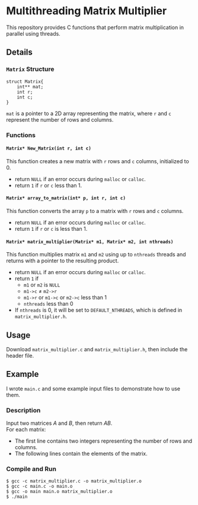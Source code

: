 # Multithreading Matrix Multiplier
This repository provides C functions that perform matrix multiplication in parallel using threads.
## Details

### ```Matrix``` Structure
```C=
struct Matrix{
    int** mat;
    int r;
    int c;
}
```
```mat``` is a pointer to a 2D array representing the matrix, where ```r``` and ```c``` represent the number of rows and columns.
### Functions
#### ```Matrix* New_Matrix(int r, int c)```
This function creates a new matrix with ```r``` rows and ```c``` columns, initialized to 0.
* return ```NULL``` if an error occurs during ```malloc``` or ```calloc```.
* return ```1``` if ```r``` or ```c``` less than 1.
#### ```Matrix* array_to_matrix(int* p, int r, int c)```
This function converts the array ```p``` to a matrix with ```r``` rows and ```c``` columns.
* return ```NULL``` if an error occurs during ```malloc``` or ```calloc```.
* return ```1``` if ```r``` or ```c``` is less than 1.
#### ```Matrix* matrix_multiplier(Matrix* m1, Matrix* m2, int nthreads)```
This function multiplies matrix ```m1``` and ```m2``` using up to ```nthreads``` threads and returns with a pointer to the resulting product.
* return ```NULL``` if an error occurs during ```malloc``` or ```calloc```.
* return ```1``` if
    * ```m1``` or ```m2``` is ```NULL```
    * ```m1->c``` $\ne$ ```m2->r```
    * ```m1->r``` or ```m1->c``` or ```m2->c``` less than 1
    * ```nthreads``` less than 0
* If ```nthreads``` is 0, it will be set to ```DEFAULT_NTHREADS```, which is defined in ```matrix_multiplier.h```.
## Usage
Download ```matrix_multiplier.c``` and  ```matrix_multiplier.h```, then include the header file.
## Example
I wrote ```main.c``` and some example input files to demonstrate how to use them.
### Description
Input two matrices $A$ and $B$, then return $AB$.  
For each matrix:
* The first line contains two integers representing the number of rows and columns. 
* The following lines contain the elements of the matrix.
### Compile and Run
```
$ gcc -c matrix_multiplier.c -o matrix_multiplier.o
$ gcc -c main.c -o main.o
$ gcc -o main main.o matrix_multiplier.o
$ ./main
```
